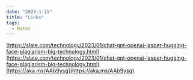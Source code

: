 ```yaml
---
date: "2023-1-15"
title: "Links"
tags: 
  - Notes
---
```



[https://slate.com/technology/2023/01/chat-gpt-openai-jasper-hugging-face-plagiarism-big-technology.html](https://slate.com/technology/2023/01/chat-gpt-openai-jasper-hugging-face-plagiarism-big-technology.html)  
[https://aka.ms/AAb9ysg](https://aka.ms/AAb9ysg)  


